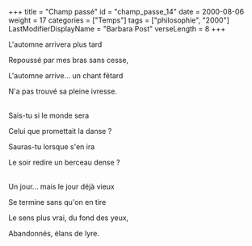+++
title = "Champ passé"
id = "champ_passe_14"
date = 2000-08-06
weight = 17
categories = ["Temps"]
tags = ["philosophie", "2000"]
LastModifierDisplayName = "Barbara Post"
verseLength = 8
+++

L'automne arrivera plus tard

Repoussé par mes bras sans cesse,

L'automne arrive... un chant fêtard

N'a pas trouvé sa pleine ivresse.

 \
Sais-tu si le monde sera

Celui que promettait la danse ?

Sauras-tu lorsque s'en ira

Le soir redire un berceau dense ?

 \
Un jour... mais le jour déjà vieux

Se termine sans qu'on en tire

Le sens plus vrai, du fond des yeux,

Abandonnés, élans de lyre.
